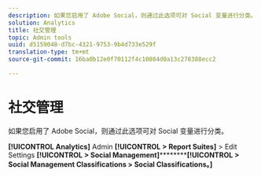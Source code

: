 ```yaml
---
description: 如果您启用了 Adobe Social，则通过此选项可对 Social 变量进行分类。
solution: Analytics
title: 社交管理
topic: Admin tools
uuid: d5159048-d7bc-4321-9753-9b4d733e529f
translation-type: tm+mt
source-git-commit: 16ba0b12e0f70112f4c10804d0a13c278388ecc2

---
```



# 社交管理

如果您启用了 Adobe Social，则通过此选项可对 Social 变量进行分类。

**[!UICONTROL Analytics]** Admin **[!UICONTROL &gt; Report Suites]** &gt; Edit Settings **[!UICONTROL &gt; Social Management]************[!UICONTROL &gt; Social Management Classifications &gt; Social Classifications。]**

<!--Meike, link to social user guide?-->
